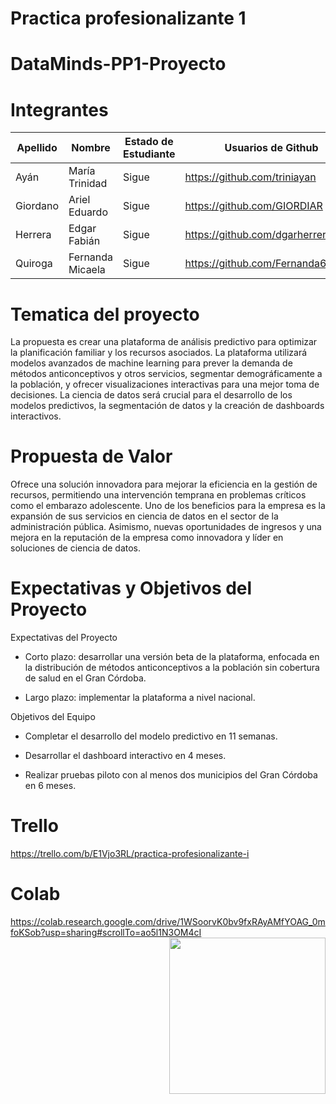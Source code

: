# Practica profesionalizante 1
# DataMinds-PP1-Proyecto

# Integrantes

Apellido | Nombre |  Estado de Estudiante | Usuarios de Github
-- | -- | -- | --
Ayán | María Trinidad | Sigue | https://github.com/triniayan|
Giordano | Ariel Eduardo | Sigue| https://github.com/GIORDIAR|
Herrera |Edgar Fabián |Sigue|https://github.com/dgarherrera2023|
Quiroga |Fernanda Micaela| Sigue | https://github.com/Fernanda63|

# Tematica del proyecto
La propuesta es crear una plataforma de análisis predictivo para optimizar la planificación familiar y los recursos asociados. La plataforma utilizará modelos avanzados de machine learning para prever la demanda de métodos anticonceptivos y otros servicios, segmentar demográficamente a la población, y ofrecer visualizaciones interactivas para una mejor toma de decisiones. La ciencia de datos será crucial para el desarrollo de los modelos predictivos, la segmentación de datos y la creación de dashboards interactivos.

# Propuesta de Valor

Ofrece una solución innovadora para mejorar la eficiencia en la gestión de recursos, permitiendo una intervención temprana en problemas críticos como el embarazo adolescente. Uno de los beneficios para la empresa es la expansión de sus servicios en ciencia de datos en el sector de la administración pública. Asimismo, nuevas oportunidades de ingresos y una mejora en la reputación de la empresa como innovadora  y líder en soluciones de ciencia de datos.

# Expectativas y Objetivos del Proyecto
Expectativas del Proyecto

* Corto plazo: desarrollar una versión beta de la plataforma, enfocada en la distribución de métodos anticonceptivos a la población sin cobertura de salud en el Gran Córdoba.

* Largo plazo: implementar la plataforma a nivel nacional.

Objetivos del Equipo

* Completar el desarrollo del modelo predictivo en 11 semanas.

* Desarrollar el dashboard interactivo en 4 meses.

* Realizar pruebas piloto con al menos dos municipios del Gran Córdoba en 6 meses.

# Trello
https://trello.com/b/E1Vjo3RL/practica-profesionalizante-i
# Colab
https://colab.research.google.com/drive/1WSoorvK0bv9fxRAyAMfYOAG_0mfoKSob?usp=sharing#scrollTo=ao5l1N3OM4cI
<img align="right" src="https://github.com/7oSkaaa/7oSkaaa/raw/main/Images/Right_Side.gif?raw=true" width="250px" style="visibility:visible;max-width:100%;">
